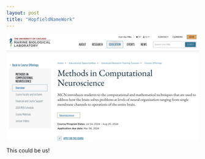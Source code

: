 ```yaml
---
layout: post
title: "HopfieldNameWork"
---
```


![Just a screenshot](/assets/images/screenshot-example.png)

This could be us! 

